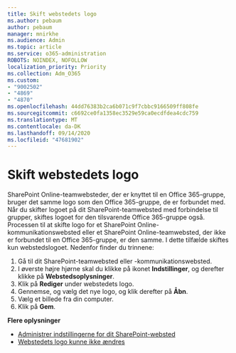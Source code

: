 ```yaml
---
title: Skift webstedets logo
ms.author: pebaum
author: pebaum
manager: mnirkhe
ms.audience: Admin
ms.topic: article
ms.service: o365-administration
ROBOTS: NOINDEX, NOFOLLOW
localization_priority: Priority
ms.collection: Adm_O365
ms.custom:
- "9002502"
- "4869"
- "4870"
ms.openlocfilehash: 44dd76383b2ca6b071c9f7cbbc9166509ff808fe
ms.sourcegitcommit: c6692ce0fa1358ec3529e59ca0ecdfdea4cdc759
ms.translationtype: MT
ms.contentlocale: da-DK
ms.lasthandoff: 09/14/2020
ms.locfileid: "47681902"
---
```

# <a name="change-site-logo"></a>Skift webstedets logo

SharePoint Online-teamwebsteder, der er knyttet til en Office 365-gruppe, bruger det samme logo som den Office 365-gruppe, de er forbundet med. Når du skifter logoet på dit SharePoint-teamwebsted med forbindelse til grupper, skiftes logoet for den tilsvarende Office 365-gruppe også. Processen til at skifte logo for et SharePoint Online-kommunikationswebsted eller et SharePoint Online-teamwebsted, der ikke er forbundet til en Office 365-gruppe, er den samme. I dette tilfælde skiftes kun webstedslogoet. Nedenfor finder du trinnene:

1. Gå til dit SharePoint-teamwebsted eller -kommunikationswebsted.
2. I øverste højre hjørne skal du klikke på ikonet **Indstillinger**, og derefter klikke på **Webstedsoplysninger**.
3. Klik på **Rediger** under webstedets logo.
4. Gennemse, og vælg det nye logo, og klik derefter på **Åbn**.
5. Vælg et billede fra din computer.
6. Klik på **Gem**.

**Flere oplysninger**

- [Administrer indstillingerne for dit SharePoint-websted](https://support.office.com/article/manage-your-sharepoint-site-settings-8376034d-d0c7-446e-9178-6ab51c58df42)
- [Webstedets logo kunne ikke ændres](https://docs.microsoft.com/sharepoint/troubleshoot/sites/error-when-changing-o365-site-logo)
